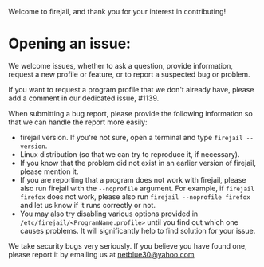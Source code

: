 Welcome to firejail, and thank you for your interest in contributing!

# Opening an issue:
We welcome issues, whether to ask a question, provide information, request a new profile or
feature, or to report a suspected bug or problem.

If you want to request a program profile that we don't already have, please add a comment in
our dedicated issue, #1139.

When submitting a bug report, please provide the following information so that
we can handle the report more easily:
 - firejail version. If you're not sure, open a terminal and type `firejail --version`.
 - Linux distribution (so that we can try to reproduce it, if necessary).
 - If you know that the problem did not exist in an earlier version of firejail, please mention it.
 - If you are reporting that a program does not work with firejail, please also run firejail with
 the `--noprofile` argument.
 For example, if `firejail firefox` does not work, please also run `firejail --noprofile firefox` and
 let us know if it runs correctly or not.
 - You may also try disabling various options provided in `/etc/firejail/<ProgramName.profile>` until you find out which one causes problems. It will significantly help to find solution for your issue.

We take security bugs very seriously. If you believe you have found one, please report it by
emailing us at netblue30@yahoo.com
